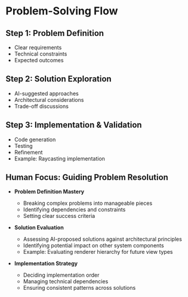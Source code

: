 # Problem-Solving Flow

## Step 1: Problem Definition

- Clear requirements
- Technical constraints
- Expected outcomes

## Step 2: Solution Exploration

- AI-suggested approaches
- Architectural considerations
- Trade-off discussions

## Step 3: Implementation & Validation

- Code generation
- Testing
- Refinement
- Example: Raycasting implementation

## Human Focus: Guiding Problem Resolution

- **Problem Definition Mastery**

  - Breaking complex problems into manageable pieces
  - Identifying dependencies and constraints
  - Setting clear success criteria

- **Solution Evaluation**

  - Assessing AI-proposed solutions against architectural principles
  - Identifying potential impact on other system components
  - Example: Evaluating renderer hierarchy for future view types

- **Implementation Strategy**
  - Deciding implementation order
  - Managing technical dependencies
  - Ensuring consistent patterns across solutions
